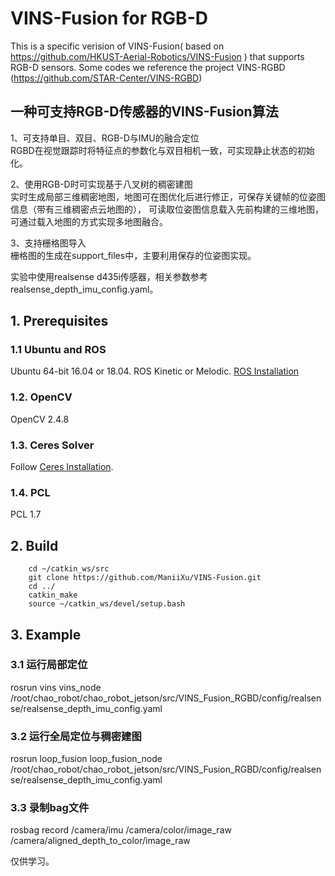 # VINS-Fusion for RGB-D

This is a specific verision of VINS-Fusion( based on https://github.com/HKUST-Aerial-Robotics/VINS-Fusion ) that supports RGB-D sensors. Some codes we reference the project VINS-RGBD (https://github.com/STAR-Center/VINS-RGBD)

## 一种可支持RGB-D传感器的VINS-Fusion算法

1、可支持单目、双目、RGB-D与IMU的融合定位  
RGBD在视觉跟踪时将特征点的参数化与双目相机一致，可实现静止状态的初始化。  

2、使用RGB-D时可实现基于八叉树的稠密建图  
实时生成局部三维稠密地图，地图可在图优化后进行修正，可保存关键帧的位姿图信息（带有三维稠密点云地图的），
可读取位姿图信息载入先前构建的三维地图，可通过载入地图的方式实现多地图融合。
  
3、支持栅格图导入  
栅格图的生成在support_files中，主要利用保存的位姿图实现。  

实验中使用realsense d435i传感器，相关参数参考realsense_depth_imu_config.yaml。

## 1. Prerequisites

### 1.1 **Ubuntu** and **ROS**
Ubuntu 64-bit 16.04 or 18.04.
ROS Kinetic or Melodic. [ROS Installation](http://wiki.ros.org/ROS/Installation)

### 1.2. **OpenCV** 
OpenCV 2.4.8

### 1.3. **Ceres Solver** 
Follow [Ceres Installation](http://ceres-solver.org/installation.html).

### 1.4. **PCL** 
PCL 1.7 

## 2. Build 
```
    cd ~/catkin_ws/src
    git clone https://github.com/ManiiXu/VINS-Fusion.git
    cd ../
    catkin_make
    source ~/catkin_ws/devel/setup.bash
```

## 3. Example 

### 3.1 运行局部定位  
rosrun vins vins_node /root/chao_robot/chao_robot_jetson/src/VINS_Fusion_RGBD/config/realsense/realsense_depth_imu_config.yaml

### 3.2 运行全局定位与稠密建图  
rosrun loop_fusion loop_fusion_node /root/chao_robot/chao_robot_jetson/src/VINS_Fusion_RGBD/config/realsense/realsense_depth_imu_config.yaml

### 3.3 录制bag文件  
rosbag record /camera/imu /camera/color/image_raw /camera/aligned_depth_to_color/image_raw

仅供学习。
